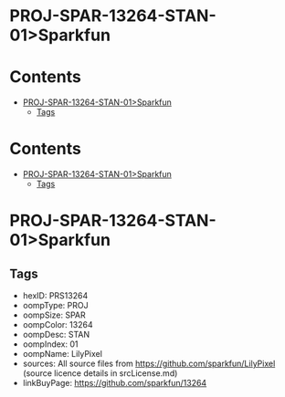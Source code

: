 
PROJ-SPAR-13264-STAN-01>Sparkfun
================================

Contents
========

* [PROJ-SPAR-13264-STAN-01>Sparkfun](#proj-spar-13264-stan-01sparkfun)
	* [Tags](#tags)

Contents
========

* [PROJ-SPAR-13264-STAN-01>Sparkfun](#proj-spar-13264-stan-01sparkfun)
	* [Tags](#tags)

# PROJ-SPAR-13264-STAN-01>Sparkfun

## Tags

- hexID: PRS13264
- oompType: PROJ
- oompSize: SPAR
- oompColor: 13264
- oompDesc: STAN
- oompIndex: 01
- oompName: LilyPixel
- sources: All source files from https://github.com/sparkfun/LilyPixel (source licence details in srcLicense.md)
- linkBuyPage: https://github.com/sparkfun/13264

